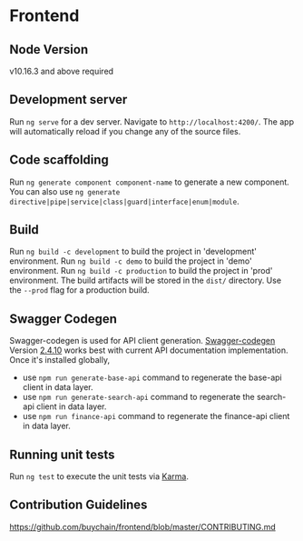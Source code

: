 # Frontend

## Node Version
 v10.16.3 and above required

## Development server

Run `ng serve` for a dev server. Navigate to `http://localhost:4200/`. The app will automatically reload if you change any of the source files.

## Code scaffolding

Run `ng generate component component-name` to generate a new component. You can also use `ng generate directive|pipe|service|class|guard|interface|enum|module`.

## Build

Run `ng build -c development` to build the project in 'development' environment.
Run `ng build -c demo` to build the project in 'demo' environment.
Run `ng build -c production` to build the project in 'prod' environment.
The build artifacts will be stored in the `dist/` directory. Use the `--prod` flag for a production build.

## Swagger Codegen

Swagger-codegen is used for API client generation. [Swagger-codegen](https://github.com/swagger-api/swagger-codegen) Version [2.4.10](https://github.com/swagger-api/swagger-codegen/releases/tag/v2.4.10) works best with current API documentation implementation. Once it's installed globally, 

- use `npm run generate-base-api` command to regenerate the base-api client in data layer.
- use `npm run generate-search-api` command to regenerate the search-api client in data layer.
- use `npm run finance-api` command to regenerate the finance-api client in data layer.


## Running unit tests

Run `ng test` to execute the unit tests via [Karma](https://karma-runner.github.io).

## Contribution Guidelines

https://github.com/buychain/frontend/blob/master/CONTRIBUTING.md
